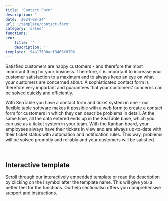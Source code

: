 ```yaml
---
title: 'Contact Form'
description: ''
date: '2024-08-24'
url: '/template/contact-form'
category: 'sales'
functions:
seo:
    title: ''
    description: ''
template: '94a17598acf3466f8706'
---
```


Satisfied customers are happy customers - and therefore the most important thing for your business. Therefore, it is important to increase your customer satisfaction to a maximum and to always keep an eye on what your customers are concerned about. A sophisticated contact form is therefore very important and guarantees that your customers' concerns can be solved quickly and efficiently.

With SeaTable you have a contact form and ticket system in one - our flexible table software makes it possible with a web form to create a contact form for customers in which they can describe problems in detail. At the same time, all the data entered ends up in the SeaTable base, which you can use as a ticket system in your team. With the Kanban board, your employees always have their tickets in view and are always up-to-date with their ticket status with automation and notification rules. This way, problems will be solved promptly and reliably and your customers will be satisfied.

​

## Interactive template

Scroll through our interactively embedded template or read the description by clicking on the i symbol after the template name. This will give you a better feel for the functions. Ourhelp sectionalso offers you comprehensive support and instructions.

​
